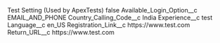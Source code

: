 <?xml version="1.0" encoding="UTF-8"?>
<CustomMetadata xmlns="http://soap.sforce.com/2006/04/metadata" xmlns:xsi="http://www.w3.org/2001/XMLSchema-instance" xmlns:xsd="http://www.w3.org/2001/XMLSchema">
    <label>Test Setting (Used by ApexTests)</label>
    <protected>false</protected>
    <values>
        <field>Available_Login_Option__c</field>
        <value xsi:type="xsd:string">EMAIL_AND_PHONE</value>
    </values>
    <values>
        <field>Country_Calling_Code__c</field>
        <value xsi:type="xsd:string">India</value>
    </values>
    <values>
        <field>Experience__c</field>
        <value xsi:type="xsd:string">test</value>
    </values>
    <values>
        <field>Language__c</field>
        <value xsi:type="xsd:string">en_US</value>
    </values>
    <values>
        <field>Registration_Link__c</field>
        <value xsi:type="xsd:string">https://www.test.com</value>
    </values>
    <values>
        <field>Return_URL__c</field>
        <value xsi:type="xsd:string">https://www.test.com</value>
    </values>
</CustomMetadata>

